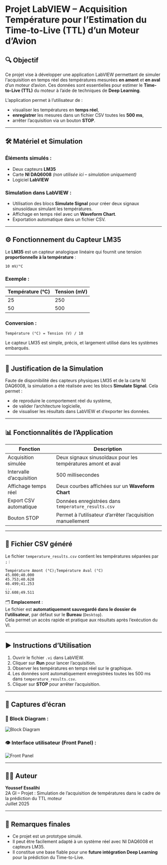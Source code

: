 # Projet LabVIEW – Acquisition Température pour l’Estimation du Time-to-Live (TTL) d’un Moteur d’Avion

## 🔍 Objectif

Ce projet vise à développer une application LabVIEW permettant de simuler l'acquisition en temps réel des températures mesurées **en amont** et **en aval** d’un moteur d’avion. Ces données sont essentielles pour estimer le **Time-to-Live (TTL)** du moteur à l’aide de techniques de **Deep Learning**.

L’application permet à l’utilisateur de :
- visualiser les températures en **temps réel**,
- **enregistrer** les mesures dans un fichier CSV toutes les **500 ms**,
- arrêter l’acquisition via un bouton **STOP**.

---

## 🛠 Matériel et Simulation

### Éléments simulés :
- Deux capteurs **LM35**
- Carte **NI DAQ6008** *(non utilisée ici – simulation uniquement)*
- Logiciel **LabVIEW**

### Simulation dans LabVIEW :
- Utilisation des blocs **Simulate Signal** pour créer deux signaux sinusoïdaux simulant les températures.
- Affichage en temps réel avec un **Waveform Chart**.
- Exportation automatique dans un fichier CSV.

---

## ⚙️ Fonctionnement du Capteur LM35

Le **LM35** est un capteur analogique linéaire qui fournit une tension **proportionnelle à la température** :

```
10 mV/°C
```

### Exemple :
| Température (°C) | Tension (mV) |
|------------------|--------------|
| 25               | 250          |
| 50               | 500          |

### Conversion :
```
Température (°C) = Tension (V) / 10
```

Le capteur LM35 est simple, précis, et largement utilisé dans les systèmes embarqués.

---

## 🧪 Justification de la Simulation

Faute de disponibilité des capteurs physiques LM35 et de la carte NI DAQ6008, la simulation a été réalisée avec les blocs **Simulate Signal**. Cela permet :
- de reproduire le comportement réel du système,
- de valider l’architecture logicielle,
- de visualiser les résultats dans LabVIEW et d’exporter les données.

---

## 📊 Fonctionnalités de l’Application

| Fonction                     | Description                                                                 |
|------------------------------|-----------------------------------------------------------------------------|
| Acquisition simulée          | Deux signaux sinusoïdaux pour les températures amont et aval                |
| Intervalle d’acquisition     | 500 millisecondes                                                           |
| Affichage temps réel         | Deux courbes affichées sur un **Waveform Chart**                            |
| Export CSV automatique       | Données enregistrées dans `temperature_results.csv`                         |
| Bouton STOP                  | Permet à l’utilisateur d’arrêter l’acquisition manuellement                 |

---

## 💾 Fichier CSV généré

Le fichier `temperature_results.csv` contient les températures séparées par `;` :

```csv
Température Amont (°C);Température Aval (°C)
45.000;40.000
45.753;40.628
46.499;41.253
...
52.608;49.511
```

🗂️ **Emplacement** :  
Le fichier est **automatiquement sauvegardé dans le dossier de l’utilisateur**, par défaut sur le **Bureau** (`Desktop`).  
Cela permet un accès rapide et pratique aux résultats après l’exécution du VI.

---

## ▶️ Instructions d’Utilisation

1. Ouvrir le fichier `.vi` dans LabVIEW.
2. Cliquer sur **Run** pour lancer l’acquisition.
3. Observer les températures en temps réel sur le graphique.
4. Les données sont automatiquement enregistrées toutes les 500 ms dans `temperature_results.csv`.
5. Cliquer sur **STOP** pour arrêter l’acquisition.

---

## 📸 Captures d’écran

### 🧠 Block Diagram :

![Block Diagram](https://github.com/user-attachments/assets/b7c3323e-0ce8-46c1-aa2e-caad5491a63c)


### 👁️ Interface utilisateur (Front Panel) :

![Front Panel](https://github.com/user-attachments/assets/81680d21-51a4-41a5-9a2e-f4d3f8e98b1d)


---

## 👨‍💻 Auteur

**Youssef Essalihi**  
2A GI – Projet : Simulation de l’acquisition de températures dans le cadre de la prédiction du TTL moteur  
Juillet 2025

---

## 📌 Remarques finales

- Ce projet est un prototype simulé.
- Il peut être facilement adapté à un système réel avec NI DAQ6008 et capteurs LM35.
- Il constitue une base fiable pour une **future intégration Deep Learning** pour la prédiction du Time-to-Live.
